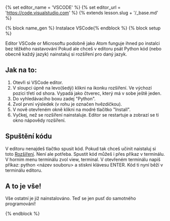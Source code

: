 {% set editor_name = 'VSCODE' %} {% set editor_url = 'https://code.visualstudio.com' %} 
{% extends lesson.slug + '/_base.md' %}

{% block name_gen %} Instalace VSCode{% endblock %}
{% block setup %}

Editor VSCode or Microsoftu podobně jako Atom funguje ihned po instalci bez těžkého nastavování
Pokud ale chceš v editoru psát Python kód (nebo obecně každý jazyk) nainstaluj si rozšíření pro daný jazyk. 

## Jak na to:

1. Otevři si VSCode editor.
2. V sloupci úpně na levo(šedý) klikni na ikonku rozšíření. Ve výchozí pozici
třetí od shora. Vypadá jako čtverec, který má v sobe ještě jeden.
3. Do vyhledávacího boxu zadej "Python".
4. Zvol první výsledek (v rohu je označen hvězdičkou).
5. V nově otevřeném okně klikni na modré tlačítko "Install".
6. Vyčkej, než se rozšíření nainstaluje. Editor se restartuje a zobrazí se ti okno nápovědy rozšíření.

## Spuštění kódu

V editoru nenajdeš tlačtko spusit kód. Pokud tak chceš učinit naistaluj si toto [Rozšíření](https://marketplace.visualstudio.com/items?itemName=formulahendry.code-runner).
Není ale potřeba. Spustit kód můžeš i přes příkaz v terminálu. V horním menu terminálu zvol view, terminal.
V otevřeném terminálu napiš příkaz: python <název souboru> a stiskni klávesu ENTER. Kód ti nyní běží v terminálu editoru.

## A to je vše!
Vše ostatní je již nainstalováno. Teď se jen pusť do samotného programování!

{% endblock %}
